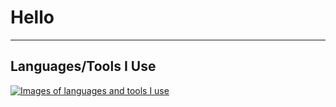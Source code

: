 # Hello

---

## Languages/Tools I Use

[![Images of languages and tools I use](https://skillicons.dev/icons?i=cs,c,cpp,html,css,js,github,nodejs,vscode,visualstudio,unity,godot,ae,photoshop,blender)](https://skillicons.dev)
